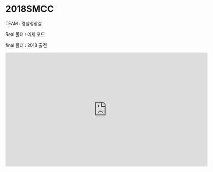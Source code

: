 # 2018SMCC
TEAM : 경찰청창살

Real 폴더 : 예제 코드

final 폴더 : 2018 출전 

<iframe width="640" height="360" src="https://www.youtube.com/watch?v=nvvU88x4Zqw" frameborder="0" gesture="media" allowfullscreen=""></iframe>
